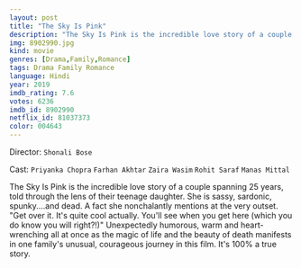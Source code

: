 ```yaml
---
layout: post
title: "The Sky Is Pink"
description: "The Sky Is Pink is the incredible love story of a couple spanning 25 years, told through the lens of their teenage daughter. She is sassy, sardonic, spunky....and dead. A fact she nonchalantly mentions at the very outset. Get over it. It's quite cool actually. You'll see when you get here (which you do know you will right?!) Unexpectedly humorous, warm and heart-wrenching all at once as the magic of life and the beauty of death manifests in one family's unusual, courageous journey in this film. It's 100% a true story..."
img: 8902990.jpg
kind: movie
genres: [Drama,Family,Romance]
tags: Drama Family Romance 
language: Hindi
year: 2019
imdb_rating: 7.6
votes: 6236
imdb_id: 8902990
netflix_id: 81037373
color: 004643
---
```

Director: `Shonali Bose`  

Cast: `Priyanka Chopra` `Farhan Akhtar` `Zaira Wasim` `Rohit Saraf` `Manas Mittal` 

The Sky Is Pink is the incredible love story of a couple spanning 25 years, told through the lens of their teenage daughter. She is sassy, sardonic, spunky....and dead. A fact she nonchalantly mentions at the very outset. "Get over it. It's quite cool actually. You'll see when you get here (which you do know you will right?!)" Unexpectedly humorous, warm and heart-wrenching all at once as the magic of life and the beauty of death manifests in one family's unusual, courageous journey in this film. It's 100% a true story.